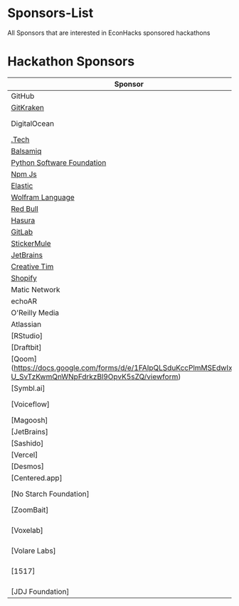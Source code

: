 # Sponsors-List
All Sponsors that are interested in EconHacks sponsored hackathons
# Hackathon Sponsors    
Sponsor|Specification
-------|------
GitHub|(https://airtable.com/shrjNunEV6tC0SXqY) 
[GitKraken](https://www.gitkraken.com/contact)|
DigitalOcean|Mail them the Details to sponsorship@digitalocean.com
[.Tech](https://get.tech/hackathons) | ---
 [Balsamiq](https://balsamiq.com/givingback/sponsorships/apply/)|---
 [Python Software Foundation](https://www.python.org/psf/grants/)|---
 [Npm Js](https://www.surveymonkey.com/r/npmsponsorshiprequests)|---
 [Elastic](https://www.elastic.co/community/meetups/already-hosting-meetup-in-a-box)|---
 [Wolfram Language](https://www.wolfram.com/hackathons/sponsor-request/)|---
 [Red Bull](https://energydrink.redbull.com/contact-sponsorship)| Energy Drinks
 [Hasura](https://hasura.io/community)|---
 [GitLab](https://about.gitlab.com/community/sponsorship/)|---
 [StickerMule](https://www.stickermule.com/support/will-you-sponsor-my-organization)|Stickers
 [JetBrains](https://www.jetbrains.com/community/support/sponsorship_request.html)|Stickers
 [Creative Tim](https://www.creative-tim.com/sponsorships)|---
[Shopify](https://www.shopify.in/sponsorships)|---
Matic Network| Email to connect@matic.network
echoAR | Email to info@echoAR.xyz
O'Reilly Media | EMail to partners@oreilly.com
Atlassian | Email to sponsorship@atlassian.com
[RStudio] | Email to	info@rstudio.com (Ask for cash)
[Draftbit] | Email to nick@draftbit.com
[Qoom] (https://docs.google.com/forms/d/e/1FAIpQLSduKccPlmMSEdwIx8O-U_SvTzKwmQnWNpFdrkzBl9OpvK5sZQ/viewform) | ---
[Symbl.ai] | email to devrelations@symbl.ai 
[Voiceflow] | https://www.voiceflow.com/demo or info@voiceflow.com
[Magoosh] | Email to help@magoosh.com
[JetBrains] | Email to sponsorships@jetbrains.com
[Sashido] | Email to hello@sashido.io
[Vercel] | Email to support@vercel.com
[Desmos] | Email to partnerships@desmos.com
[Centered.app] | Email at info@centered.app
[No Starch Foundation] | https://nostarchfoundation.org/grant-application/
[ZoomBait] | https://zoombait.com/sponsorship/#
[Voxelab] | email at mkt03@voxelab3dp.com [ask if you could get 4 orders of the Voxelab Aquila DIY FDM 3D Printer
[Volare Labs] | https://www.volarelabs.io/
[1517] | https://www.1517fund.com/take-action (Click I'd like to have 1517 participate in our event.)
[JDJ Foundation] | Email at info@jdjfoundation.org
